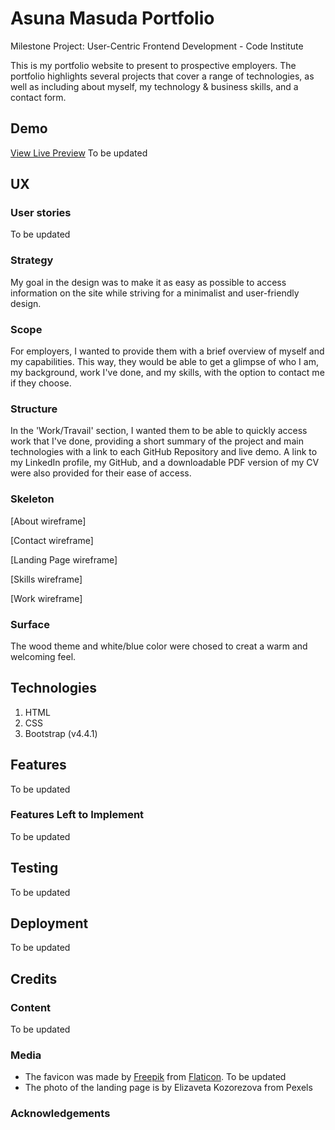# Asuna Masuda Portfolio
Milestone Project: User-Centric Frontend Development - Code Institute 

This is my portfolio website to present to prospective employers.
The portfolio highlights several projects that cover a range of technologies, as well as including about myself, my technology & business skills, and a contact form.

## Demo
[View Live Preview](http://)
To be updated

## UX

### User stories
To be updated

### Strategy
My goal in the design was to make it as easy as possible to access information on the site while striving for a minimalist and user-friendly design.

### Scope
For employers, I wanted to provide them with a brief overview of myself and my capabilities. This way, they would be able to get a glimpse of who I am, my background, work I've done, and my skills, with the option to contact me if they choose.

### Structure
In the 'Work/Travail' section, I wanted them to be able to quickly access work that I've done, providing a short summary of the project and main technologies with a link to each GitHub Repository and live demo. A link to my LinkedIn profile, my GitHub, and a downloadable PDF version of my CV were also provided for their ease of access.

### Skeleton
[About wireframe]

[Contact wireframe]

[Landing Page wireframe]

[Skills wireframe]

[Work wireframe]
### Surface
The wood theme and white/blue color were chosed to creat a warm and welcoming feel. 

## Technologies
1. HTML
2. CSS
3. Bootstrap (v4.4.1)


## Features
To be updated

### Features Left to Implement
To be updated

## Testing
To be updated

## Deployment
To be updated

## Credits

### Content
To be updated

### Media
- The favicon was made by [Freepik](https://www.flaticon.com/authors/freepik) from [Flaticon](https://www.flaticon.com/).
To be updated
- The photo of the landing page is by Elizaveta Kozorezova from Pexels

### Acknowledgements
